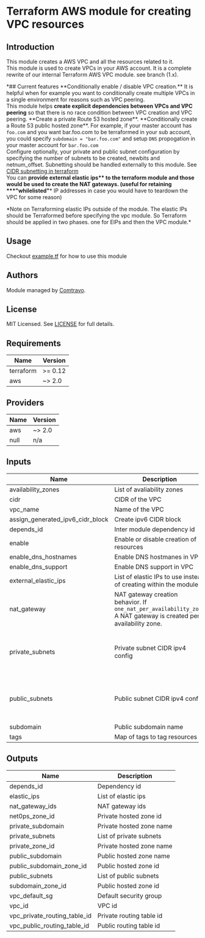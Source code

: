 # Terraform AWS module for creating VPC resources

## Introduction

This module creates a AWS VPC and all the resources related to it.  
This module is used to create VPCs in your AWS account. It is a complete rewrite of our internal Terraform AWS VPC module. see branch (1.x).

\*## Current features
\*\*Conditionally enable / disable VPC creation.\*\* It is helpful when for example you want to conditionally create multiple VPCs in a single environment for reasons such as VPC peering.  
This module helps **create explicit dependencies between VPCs and VPC peering** so that there is no race condition between VPC creation and VPC peering.
\*\*Create a private Route 53 hosted zone\*\*.
\*\*Conditionally create a Route 53 public hosted zone\*\*. For example, if your master account has `foo.com` and you want bar.foo.com to be terraformed in your sub account, you could specify `subdomain = "bar.foo.com"` and setup `DNS` propogation in your master account for `bar.foo.com`  
Configure optionally, your private and public subnet configuration by specifying the number of subnets to be created, newbits and netnum\_offset. Subnetting should be handled externally to this module. See [CIDR subnetting in terraform](https://www.terraform.io/docs/configuration-0-11/interpolation.html#cidrsubnet-iprange-newbits-netnum-)  
You can **provide external elastic ips\*\* to the terraform module and those would be used to create the NAT gateways. (useful for retaining \*\*\*"whilelisted"*** IP addresses in case you would have to teardown the VPC for some reason)

\*Note on Terraforming elastic IPs outside of the module. The elastic IPs should be Terraformed before specifying the vpc module. So Terraform should be applied in two phases. one for EIPs and then the VPC module.\*

## Usage  
Checkout [example.tf](./examples/example.tf) for how to use this module

## Authors

Module managed by [Comtravo](https://github.com/comtravo).

## License

MIT Licensed. See [LICENSE](LICENSE) for full details.

## Requirements

| Name | Version |
|------|---------|
| terraform | >= 0.12 |
| aws | ~> 2.0 |

## Providers

| Name | Version |
|------|---------|
| aws | ~> 2.0 |
| null | n/a |

## Inputs

| Name | Description | Type | Default | Required |
|------|-------------|------|---------|:--------:|
| availability\_zones | List of avaliability zones | `list(string)` | n/a | yes |
| cidr | CIDR of the VPC | `string` | n/a | yes |
| vpc\_name | Name of the VPC | `string` | n/a | yes |
| assign\_generated\_ipv6\_cidr\_block | Create ipv6 CIDR block | `bool` | `true` | no |
| depends\_id | Inter module dependency id | `string` | `""` | no |
| enable | Enable or disable creation of resources | `bool` | `true` | no |
| enable\_dns\_hostnames | Enable DNS hostmanes in VPC | `bool` | `true` | no |
| enable\_dns\_support | Enable DNS support in VPC | `bool` | `true` | no |
| external\_elastic\_ips | List of elastic IPs to use instead of creating within the module | `list(string)` | `[]` | no |
| nat\_gateway | NAT gateway creation behavior. If `one_nat_per_availability_zone` A NAT gateway is created per availability zone. | <pre>object({<br>    behavior = string<br>  })</pre> | <pre>{<br>  "behavior": "one_nat_per_vpc"<br>}</pre> | no |
| private\_subnets | Private subnet CIDR ipv4 config | <pre>object({<br>    number_of_subnets = number<br>    newbits           = number<br>    netnum_offset     = number<br>  })</pre> | <pre>{<br>  "netnum_offset": 0,<br>  "newbits": 8,<br>  "number_of_subnets": 3<br>}</pre> | no |
| public\_subnets | Public subnet CIDR ipv4 config | <pre>object({<br>    number_of_subnets = number<br>    newbits           = number<br>    netnum_offset     = number<br>  })</pre> | <pre>{<br>  "netnum_offset": 100,<br>  "newbits": 8,<br>  "number_of_subnets": 3<br>}</pre> | no |
| subdomain | Public subdomain name | `string` | `""` | no |
| tags | Map of tags to tag resources | `map` | `{}` | no |

## Outputs

| Name | Description |
|------|-------------|
| depends\_id | Dependency id |
| elastic\_ips | List of elastic ips |
| nat\_gateway\_ids | NAT gateway ids |
| net0ps\_zone\_id | Private hosted zone id |
| private\_subdomain | Private hosted zone name |
| private\_subnets | List of private subnets |
| private\_zone\_id | Private hosted zone name |
| public\_subdomain | Public hosted zone name |
| public\_subdomain\_zone\_id | Public hosted zone id |
| public\_subnets | List of public subnets |
| subdomain\_zone\_id | Public hosted zone id |
| vpc\_default\_sg | Default security group |
| vpc\_id | VPC id |
| vpc\_private\_routing\_table\_id | Private routing table id |
| vpc\_public\_routing\_table\_id | Public routing table id |

